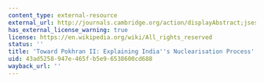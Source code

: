 ```yaml
---
content_type: external-resource
external_url: http://journals.cambridge.org/action/displayAbstract;jsessionid=9488C20A950EE315AAF8A4211C93C9EC.tomcat1?fromPage=online&aid=269490
has_external_license_warning: true
license: https://en.wikipedia.org/wiki/All_rights_reserved
status: ''
title: 'Toward Pokhran II: Explaining India''s Nuclearisation Process'
uid: 43ad5258-947e-465f-b5e9-6538600cd688
wayback_url: ''
---
```

